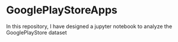 # GooglePlayStoreApps
In this repository, I have designed a jupyter notebook to analyze the GooglePlayStore dataset
